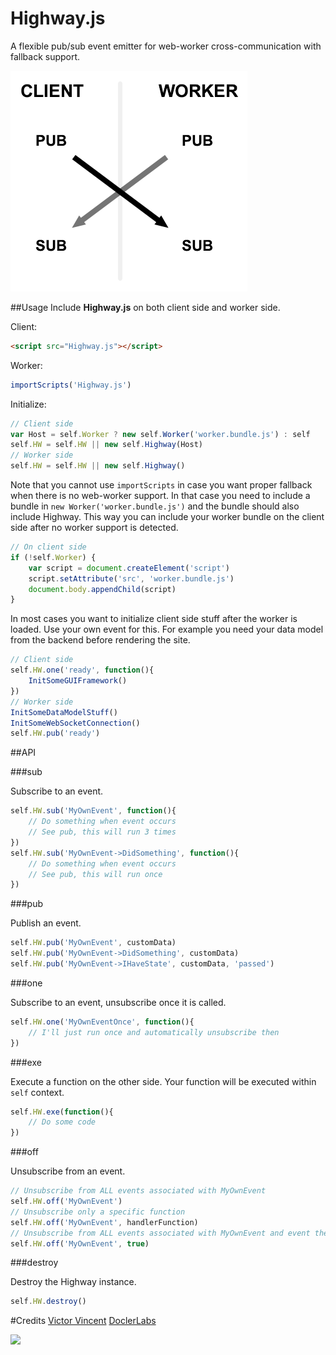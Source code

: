 # Highway.js
A flexible pub/sub event emitter for web-worker cross-communication with fallback support.

!["Highway PubSub Cross-Communication"](/www/cross.png)

##Usage
Include **Highway.js** on both client side and worker side.

Client:
```html
<script src="Highway.js"></script>
```

Worker:
```javascript
importScripts('Highway.js')
```

Initialize:
```javascript
// Client side
var Host = self.Worker ? new self.Worker('worker.bundle.js') : self
self.HW = self.HW || new self.Highway(Host)
// Worker side
self.HW = self.HW || new self.Highway()
```

Note that you cannot use `importScripts` in case you want proper fallback when there is no web-worker support.
In that case you need to include a bundle in `new Worker('worker.bundle.js')` and the bundle should also include Highway.
This way you can include your worker bundle on the client side after no worker support is detected.

```javascript
// On client side
if (!self.Worker) {
    var script = document.createElement('script')
    script.setAttribute('src', 'worker.bundle.js')
    document.body.appendChild(script)
}
```

In most cases you want to initialize client side stuff after the worker is loaded. Use your own event for this.
For example you need your data model from the backend before rendering the site.

```javascript
// Client side
self.HW.one('ready', function(){
    InitSomeGUIFramework()
})
// Worker side
InitSomeDataModelStuff()
InitSomeWebSocketConnection()
self.HW.pub('ready')
```

##API

###sub

Subscribe to an event.

```javascript
self.HW.sub('MyOwnEvent', function(){
    // Do something when event occurs
    // See pub, this will run 3 times
})
self.HW.sub('MyOwnEvent->DidSomething', function(){
    // Do something when event occurs
    // See pub, this will run once
})
```

###pub

Publish an event.

```javascript
self.HW.pub('MyOwnEvent', customData)
self.HW.pub('MyOwnEvent->DidSomething', customData)
self.HW.pub('MyOwnEvent->IHaveState', customData, 'passed')
```

###one

Subscribe to an event, unsubscribe once it is called.

```javascript
self.HW.one('MyOwnEventOnce', function(){
    // I'll just run once and automatically unsubscribe then
})
```

###exe

Execute a function on the other side. Your function will be executed within `self` context.

```javascript
self.HW.exe(function(){
    // Do some code
})
```

###off

Unsubscribe from an event.

```javascript
// Unsubscribe from ALL events associated with MyOwnEvent
self.HW.off('MyOwnEvent')
// Unsubscribe only a specific function
self.HW.off('MyOwnEvent', handlerFunction)
// Unsubscribe from ALL events associated with MyOwnEvent and event the deep ones. eg: MyOwnEvent->DeepEvent too
self.HW.off('MyOwnEvent', true)
```

###destroy

Destroy the Highway instance.

```javascript
self.HW.destroy()
```

#Credits
[Victor Vincent](http://wintercounter.me)
[DoclerLabs](http://doclerlabs.com)

![](http://c.statcounter.com/10870964/0/443694a8/1/)
